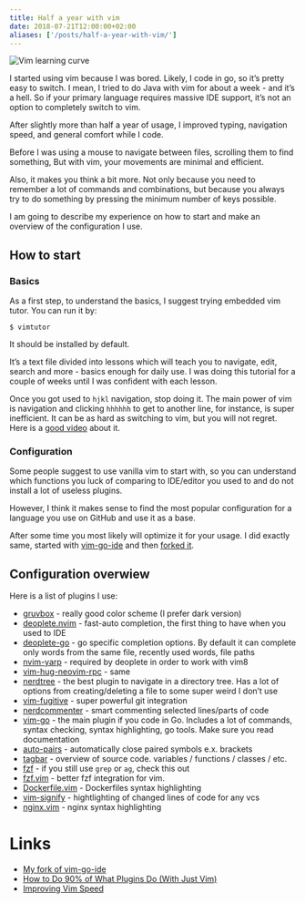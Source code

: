 ```yaml
---
title: Half a year with vim
date: 2018-07-21T12:00:00+02:00
aliases: ['/posts/half-a-year-with-vim/']
---
```


![Vim learning curve](./vim.jpg)

I started using vim because I was bored. Likely, I code in go, so it’s pretty
easy to switch. I mean, I tried to do Java with vim for about a week -
and it’s a hell. So if your primary language requires massive IDE support,
it’s not an option to completely switch to vim.

After slightly more than half a year of usage, I improved typing,
navigation speed, and general comfort while I code.

Before I was using a mouse to navigate between files,
scrolling them to find something, But with vim,
your movements are minimal and efficient.

Also, it makes you think a bit more. Not only because you need to remember a
lot of commands and combinations, but because you always try to do something
by pressing the minimum number of keys possible.

I am going to describe my experience on how to start and make an
overview of the configuration I use.

## How to start

### Basics

As a first step, to understand the basics, I suggest trying embedded vim tutor. You can run it by:

```
$ vimtutor
```

It should be installed by default.

It’s a text file divided into lessons which will teach you to navigate, edit,
search and more - basics enough for daily use. I was doing this tutorial for a couple of
weeks until I was confident with each lesson.

Once you got used to `hjkl` navigation, stop doing it. The main power of vim is
navigation and clicking `hhhhhh` to get to another line, for instance, is
super inefficient. It can be as hard as switching to vim, but you will not
regret. Here is a [good video](https://www.youtube.com/watch?v=OnUiHLYZgaA) about it.

### Configuration

Some people suggest to use vanilla vim to start with, so you can understand
which functions you luck of comparing to IDE/editor you used to and do not
install a lot of useless plugins.

However, I think it makes sense to find the most popular configuration
for a language you use on GitHub and use it as a base.

After some time you most likely will optimize it for your usage.
I did exactly same, started with [vim-go-ide](https://github.com/farazdagi/vim-go-ide)
and then [forked it](https://github.com/ngalayko/vim-go-ide).

## Configuration overwiew

Here is a list of plugins I use:

- [gruvbox](https://github.com/morhetz/gruvbox) - really good color scheme (I prefer dark version)
- [deoplete.nvim](https://github.com/Shougo/deoplete.nvim) - fast-auto completion,
  the first thing to have when you used to IDE
- [deoplete-go](https://github.com/zchee/deoplete-go) - go specific completion options.
  By default it can complete only words from the same file, recently used words, file paths
- [nvim-yarp](https://github.com/roxma/nvim-yarp) - required by deoplete in order to work with vim8
- [vim-hug-neovim-rpc](https://github.com/roxma/vim-hug-neovim-rpc) - same
- [nerdtree](https://github.com/scrooloose/nerdtree) - the best plugin to navigate
  in a directory tree. Has a lot of options from creating/deleting a file to some super weird I don’t use
- [vim-fugitive](https://github.com/tpope/vim-fugitive) - super powerful git integration
- [nerdcommenter](https://github.com/scrooloose/nerdcommenter) - smart commenting selected lines/parts of code
- [vim-go](https://github.com/fatih/vim-go) - the main plugin if you code in Go. Includes a lot of commands,
  syntax checking, syntax highlighting, go tools. Make sure you read documentation
- [auto-pairs](https://github.com/jiangmiao/auto-pairs) - automatically close paired symbols e.x. brackets
- [tagbar](https://github.com/majutsushi/tagbar) - overview of source code. variables / functions / classes / etc.
- [fzf](https://github.com/junegunn/fzf) - if you still use `grep` or `ag`, check this out
- [fzf.vim](https://github.com/junegunn/fzf.vim) - better fzf integration for vim.
- [Dockerfile.vim](https://github.com/ekalinin/Dockerfile.vim) - Dockerfiles syntax highlighting
- [vim-signify](https://github.com/mhinz/vim-signify) - hightlighting of changed lines of code for any vcs
- [nginx.vim](https://github.com/chr4/nginx.vim) - nginx syntax highlighting

# Links

- [My fork of vim-go-ide](https://github.com/ngalayko/vim-go-ide)
- [How to Do 90% of What Plugins Do (With Just Vim)](https://www.youtube.com/watch?v=XA2WjJbmmoM)
- [Improving Vim Speed](https://www.youtube.com/watch?v=OnUiHLYZgaA)
